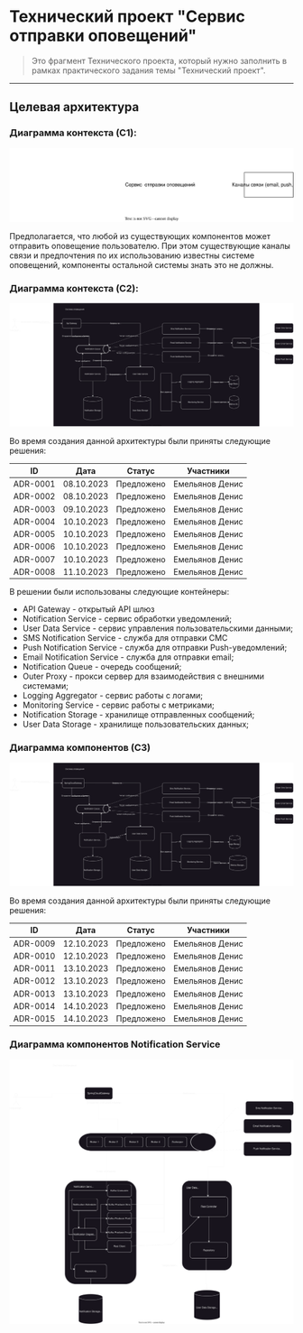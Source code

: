 # Технический проект "Сервис отправки оповещений"

> Это фрагмент Технического проекта, который нужно заполнить в рамках практического задания темы "Технический проект".
---
## Целевая архитектура

### Диаграмма контекста (C1):
![C1](static/c1.svg)

Предполагается, что любой из существующих компонентов может отправить оповещение пользователю. При этом существующие каналы связи и предпочтения по их использованию известны системе оповещений, компоненты остальной системы знать это не должны.

### Диаграмма контекста (C2):
![C2](static/notificator_C2.svg)


Во время создания данной архитектуры были приняты следующие решения:

| ID       | Дата       | Статус      | Участники        |
|----------|------------|-------------|------------------|
| ADR-0001 | 08.10.2023 | Предложено  | Емельянов Денис  |
| ADR-0002 | 08.10.2023 | Предложено  | Емельянов Денис  |
| ADR-0003 | 09.10.2023 | Предложено  | Емельянов Денис  |
| ADR-0004 | 10.10.2023 | Предложено  | Емельянов Денис  |
| ADR-0005 | 10.10.2023 | Предложено  | Емельянов Денис  |
| ADR-0006 | 10.10.2023 | Предложено  | Емельянов Денис  |
| ADR-0007 | 10.10.2023 | Предложено  | Емельянов Денис  |
| ADR-0008 | 11.10.2023 | Предложено  | Емельянов Денис  |

В решении были использованы следующие контейнеры:
* API Gateway - открытый API шлюз
* Notification Service - сервис обработки уведомлений;
* User Data Service - сервис управления пользовательскими данными;
* SMS Notification Service - служба для отправки СМС
* Push Notification Service - служба для отправки Push-уведомлений;
* Email Notification Service - служба для отправки email;
* Notification Queue - очередь сообщений;
* Outer Proxy - прокси сервер для взаимодействия с внешними системами;
* Logging Aggregator - сервис работы с логами;
* Monitoring Service - сервис работы с метриками;
* Notification Storage - хранилище отправленных сообщений;
* User Data Storage - хранилище пользовательских данных;

### Диаграмма компонентов (С3)
![C3](static/notificator_C3.svg)

Во время создания данной архитектуры были приняты следующие решения:

| ID       | Дата       | Статус      | Участники        |
|----------|------------|-------------|------------------|
| ADR-0009 | 12.10.2023 | Предложено  | Емельянов Денис  |
| ADR-0010 | 12.10.2023 | Предложено  | Емельянов Денис  |
| ADR-0011 | 13.10.2023 | Предложено  | Емельянов Денис  |
| ADR-0012 | 13.10.2023 | Предложено  | Емельянов Денис  |
| ADR-0013 | 13.10.2023 | Предложено  | Емельянов Денис  |
| ADR-0014 | 14.10.2023 | Предложено  | Емельянов Денис  |
| ADR-0015 | 14.10.2023 | Предложено  | Емельянов Денис  |

### Диаграмма компонентов Notification Service
![Notification Service](static/notification_service_C3.svg)